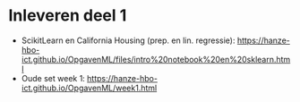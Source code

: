 # Inleveren deel 1

* ScikitLearn en California Housing (prep. en lin. regressie): https://hanze-hbo-ict.github.io/OpgavenML/files/intro%20notebook%20en%20sklearn.html
* Oude set week 1: https://hanze-hbo-ict.github.io/OpgavenML/week1.html
